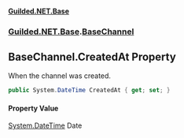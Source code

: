 
#### [Guilded.NET.Base](index 'index')
### [Guilded.NET.Base](index#Guilded_NET_Base 'Guilded.NET.Base').[BaseChannel](BaseChannel 'Guilded.NET.Base.BaseChannel')
## BaseChannel.CreatedAt Property
When the channel was created.  
```csharp
public System.DateTime CreatedAt { get; set; }
```

#### Property Value
[System.DateTime](https://docs.microsoft.com/en-us/dotnet/api/System.DateTime 'System.DateTime')
Date
